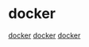 # docker

[docker](https://github.com/zalopay-oss/go-advanced)
[docker](https://github.com/skiffos/SkiffOS)
[docker](https://github.com/slimtoolkit/slim)

